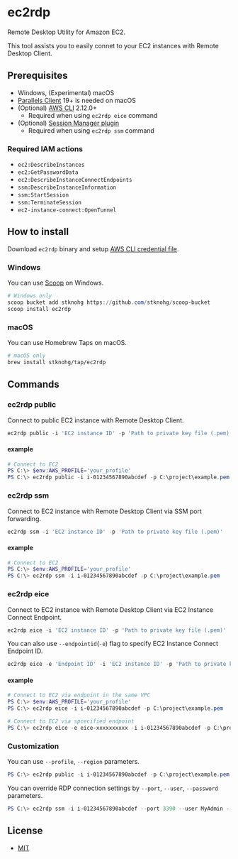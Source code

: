 # ec2rdp

Remote Desktop Utility for Amazon EC2.  

This tool assists you to easily connet to your EC2 instances with Remote Desktop Client.

## Prerequisites

* Windows, (Experimental) macOS
* [Parallels Client](https://www.parallels.com/products/ras/capabilities/rdp-client/) 19+ is needed on macOS
* (Optional) [AWS CLI](https://aws.amazon.com/cli/) 2.12.0+
    * Required when using `ec2rdp eice` command
* (Optional) [Session Manager plugin](https://docs.aws.amazon.com/systems-manager/latest/userguide/session-manager-working-with-install-plugin.html)
    * Required when using `ec2rdp ssm` command

### Required IAM actions

* `ec2:DescribeInstances`
* `ec2:GetPasswordData`
* `ec2:DescribeInstanceConnectEndpoints`
* `ssm:DescribeInstanceInformation`
* `ssm:StartSession`
* `ssm:TerminateSession`
* `ec2-instance-connect:OpenTunnel`

## How to install

Download `ec2rdp` binary and setup [AWS CLI credential file](https://docs.aws.amazon.com/cli/latest/userguide/cli-configure-files.html).  

### Windows

You can use [Scoop](https://scoop.sh/) on Windows.

```PowerShell
# Windows only
scoop bucket add stknohg https://github.com/stknohg/scoop-bucket
scoop install ec2rdp
```

### macOS

You can use Homebrew Taps on macOS.

```bash
# macOS only
brew install stknohg/tap/ec2rdp
```

## Commands

### ec2rdp public

Connect to public EC2 instance with Remote Desktop Client.

```powershell
ec2rdp public -i 'EC2 instance ID' -p 'Path to private key file (.pem)'
```
#### example

```powershell
# Connect to EC2
PS C:\> $env:AWS_PROFILE='your_profile'
PS C:\> ec2rdp public -i i-01234567890abcdef -p C:\project\example.pem
```

### ec2rdp ssm

Connect to EC2 instance with Remote Desktop Client via SSM port forwarding.

```powershell
ec2rdp ssm -i 'EC2 instance ID' -p 'Path to private key file (.pem)'
```

#### example

```powershell
# Connect to EC2
PS C:\> $env:AWS_PROFILE='your_profile'
PS C:\> ec2rdp ssm -i i-01234567890abcdef -p C:\project\example.pem
```

### ec2rdp eice

Connect to EC2 instance with Remote Desktop Client via EC2 Instance Connect Endpoint.

```powershell
ec2rdp eice -i 'EC2 instance ID' -p 'Path to private key file (.pem)'
```

You can also use `--endpointid`(`-e`) flag to specify EC2 Instance Connect Endpoint ID.  

```powershell
ec2rdp eice -e 'Endpoint ID' -i 'EC2 instance ID' -p 'Path to private key file (.pem)'
```

#### example

```powershell
# Connect to EC2 via endpoint in the same VPC
PS C:\> $env:AWS_PROFILE='your_profile'
PS C:\> ec2rdp eice -i i-01234567890abcdef -p C:\project\example.pem

# Connect to EC2 via spcecified endpoint
PS C:\> ec2rdp eice -e eice-xxxxxxxxxx -i i-01234567890abcdef -p C:\project\example.pem
```

### Customization

You can use `--profile`, `--region` parameters.

```powershell
PS C:\> ec2rdp public -i i-01234567890abcdef -p C:\project\example.pem --profile your_profile --region ap-northeast-1
```

You can override RDP connection settings by `--port`, `--user`, `--password` parameters.

```powershell
PS C:\> ec2rdp ssm -i i-01234567890abcdef --port 3390 --user MyAdmin --password
```

## License

* [MIT](./LICENSE)
